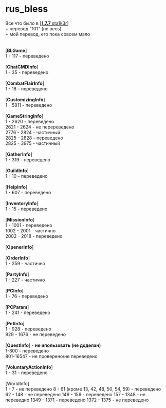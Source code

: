 # rus_bless
Все что было  в [[**1.7.7**
sta1k3r](http://forum.bandits-clan.ru/index.php?showtopic=62695)] <br>
\+ перевод "101" (не весь)<br>
\+ мой перевод, его пока совсем мало<br>
<br><br>
[**BLGame**]<br>
1 - 117 - переведено<br>
<br>
[**ChatCMDInfo**]<br>
1 - 35 - переведено<br>
<br>
[**CombatFlairInfo**]<br>
1 - 18 - переведено<br>
<br>
[**CustomizingInfo**]<br>
1 - 5811 - переведено<br>
<br>
[**GameStringInfo**]<br>
1 - 2620 - переведено<br>
2621 - 2624 - не перереведено<br>
2776 - 2824 - частичный<br>
2825 - 2828 - переведено<br>
2825 - 3975 - частичный<br>
<br>
[**GatherInfo**]<br>
1 - 319 - переведено<br>
<br>
[**GuildInfo**]<br>
1 - 10 - переведено<br>
<br>
[**HelpInfo**]<br>
1 - 607 - переведено<br>
<br>
[**InventoryInfo**]<br>
1 - 15 - переведено<br>
<br>
[**MissionInfo**]<br>
1 - 1001 - переведено<br>
1002 - 2001 - частично<br>
2002 - 2018 - переведено<br>
<br>
[**OpenerInfo**]<br>
<br>
[**OrderInfo**]<br>
1 - 359 - частично<br>
<br>
[**PartyInfo**]<br>
1 - 227 - частично<br>
<br>
[**PCInfo**]<br>
1 - 76 - переведено<br>
<br>
[**PCParam**]<br>
1 - 241 - переведено<br>
<br>
[**PetInfo**]<br>
1 - 928 - переведено<br>
929 - 1676 - не переведено<br>
<br>
[**QuestInfo**] - **не ипользовать (не доделан)**<br>
1-800 - переведено<br>
801-16547 - не проверено/не переведено<br>
<br>
[**VoluntaryActionInfo**]<br>
1 - 31 - переведено <br>
<br>
[WorldInfo]<br>
1 - 7 - не переведено
8 - 61 (кроме 13, 42, 48, 50, 54, 59) - переведено
62 - 148 - не переведено
149 - 156 - переведено
157 - 1348 - не переведно
1349 - 1371 - переведено
1372 - 1375 - не переведено

